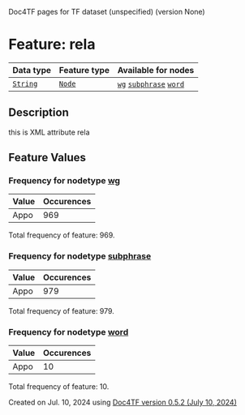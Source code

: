 Doc4TF pages for TF dataset (unspecified) (version None)
# Feature: rela
Data type|Feature type|Available for nodes
---|---|---
[`String`](featuresbydatatype.md#string)|[`Node`](featuresbytype.md#node)| [`wg`](featuresbynodetype.md#wg)  [`subphrase`](featuresbynodetype.md#subphrase)  [`word`](featuresbynodetype.md#word) 
## Description
this is XML attribute rela
## Feature Values
### Frequency for nodetype [wg](featuresbynodetype.md#wg)
Value|Occurences
---|---
Appo|969

Total frequency of feature: 969.
 ### Frequency for nodetype [subphrase](featuresbynodetype.md#subphrase)
Value|Occurences
---|---
Appo|979

Total frequency of feature: 979.
 ### Frequency for nodetype [word](featuresbynodetype.md#word)
Value|Occurences
---|---
Appo|10

Total frequency of feature: 10.
  

Created on Jul. 10, 2024 using [Doc4TF version 0.5.2 (July 10, 2024)](https://github.com/tonyjurg/Doc4TF/blob/main/CreateFeatureDoc.ipynb) 